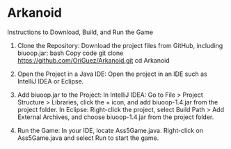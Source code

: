 # Arkanoid
Instructions to Download, Build, and Run the Game
1. Clone the Repository:
  Download the project files from GitHub, including biuoop.jar:
  bash
  Copy code
  git clone https://github.com/OriGuez/Arkanoid.git
  cd Arkanoid
2. Open the Project in a Java IDE:
  Open the project in an IDE such as IntelliJ IDEA or Eclipse.

3. Add biuoop.jar to the Project:
  In IntelliJ IDEA: Go to File > Project Structure > Libraries, click the + icon, and add biuoop-1.4.jar from the project folder.
  In Eclipse: Right-click the project, select Build Path > Add External Archives, and choose biuoop-1.4.jar from the project folder.

4. Run the Game:
  In your IDE, locate Ass5Game.java.
  Right-click on Ass5Game.java and select Run to start the game.
